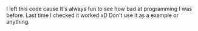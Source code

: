 I left this code cause It's always fun to see how bad at programming I was before.
Last time I checked it worked xD
Don't use it as a example or anything.
